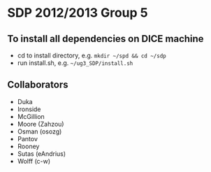 # SDP 2012/2013 Group 5 #

## To install all dependencies on DICE machine ## 
* cd to install directory, e.g. `mkdir ~/spd && cd ~/sdp`
* run install.sh, e.g. `~/ug3_SDP/install.sh`

## Collaborators ##
* Duka
* Ironside
* McGillion
* Moore (Zahzou)
* Osman (osozg)
* Pantov
* Rooney
* Sutas (eAndrius)
* Wolff (c-w)
